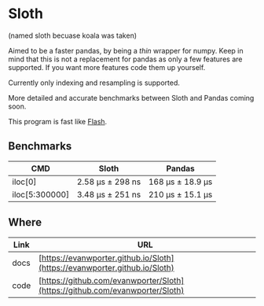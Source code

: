 # Sloth
(named sloth becuase koala was taken)

Aimed to be a faster pandas, by being a *thin* wrapper for numpy. Keep in mind that this is not a replacement for pandas as only a few features are supported. If you want more features code them up yourself.

Currently only indexing and resampling is supported.

More detailed and accurate benchmarks between Sloth and Pandas coming soon.

This program is fast like [Flash](https://www.youtube.com/watch?v=dM-li2Cn5Pw).

## Benchmarks

| CMD | Sloth | Pandas |
| --- | ----- | ------ |
| iloc[0] | 2.58 µs ± 298 ns | 168 µs ± 18.9 µs |
| iloc[5:300000] | 3.48 µs ± 251 ns | 210 µs ± 15.1 µs |

## Where

| **Link**  | **URL**                                    |
|-----------|---------------------------------------------|
| docs      | [https://evanwporter.github.io/Sloth](https://evanwporter.github.io/Sloth)   |
| code      | [https://github.com/evanwporter/Sloth](https://github.com/evanwporter/Sloth) |

